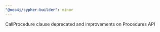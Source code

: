 ```yaml
---
"@neo4j/cypher-builder": minor
---
```


CallProcedure clause deprecated and improvements on Procedures API
